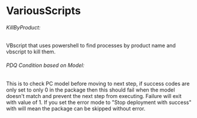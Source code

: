 # VariousScripts

###### KillByProduct:
VBscript that uses powershell to find processes by product name and vbscript to kill them.

###### PDQ Condition based on Model:
This is to check PC model before moving to next step, if success codes are only set to only 0 in the package then this should fail when the model doesn't match and prevent the next step from executing. Failure will exit with value of 1.
If you set the error mode to "Stop deployment with success" with will mean the package can be skipped without error.
